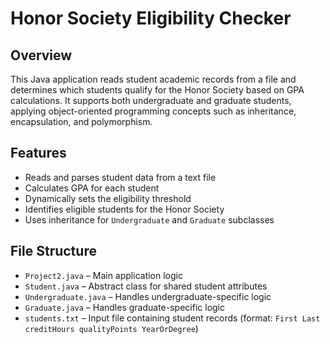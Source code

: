 # Honor Society Eligibility Checker

## Overview
This Java application reads student academic records from a file and determines which students qualify for the Honor Society based on GPA calculations. It supports both undergraduate and graduate students, applying object-oriented programming concepts such as inheritance, encapsulation, and polymorphism.

## Features
- Reads and parses student data from a text file
- Calculates GPA for each student
- Dynamically sets the eligibility threshold
- Identifies eligible students for the Honor Society
- Uses inheritance for `Undergraduate` and `Graduate` subclasses

## File Structure
- `Project2.java` – Main application logic
- `Student.java` – Abstract class for shared student attributes
- `Undergraduate.java` – Handles undergraduate-specific logic
- `Graduate.java` – Handles graduate-specific logic
- `students.txt` – Input file containing student records (format: `First Last creditHours qualityPoints YearOrDegree`)
